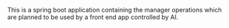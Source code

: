 This is a spring boot application containing the manager operations which are planned to be used by a front end app controlled by AI.
